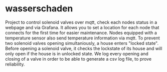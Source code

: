 # wasserschaden
Project to control solenoid valves over mqtt, check each nodes status in a webpage and via Grafana. 
It allows you to set a location for each node that connects for the first time for easier maintenance.
Nodes equipped with a temperature sensor also send temperature information via mqtt.
To prevent two solenoid valves opening simultaniously, a house enters "locked state". Before opening a solenoid valve,
it checks the lockstate of its house and will only open if the house is in unlocked state.
We log every opening and closing of a valve in order to be able to generate a csv log file, to prove reliability.
